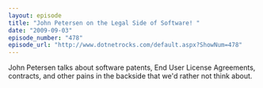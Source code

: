```yaml
---
layout: episode
title: "John Petersen on the Legal Side of Software! "
date: "2009-09-03"
episode_number: "478"
episode_url: "http://www.dotnetrocks.com/default.aspx?ShowNum=478"
---
```


John Petersen talks about software patents, End User License Agreements, contracts, and other pains in the backside that we'd rather not think about.
